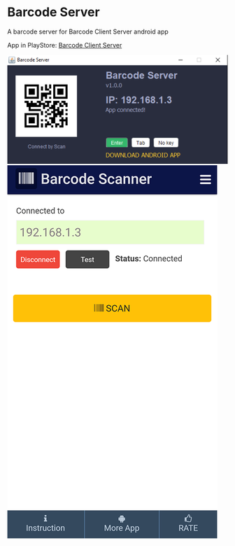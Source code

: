 # Barcode Server
A barcode server for Barcode Client Server android app

App in PlayStore: [Barcode Client Server](https://bit.ly/barcode-client-server)

![Image description](preview.png)
![Image description](app.png)